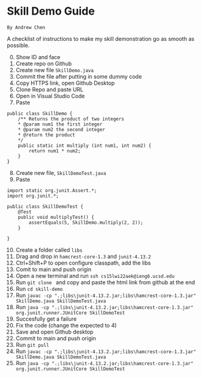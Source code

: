 # Skill Demo Guide
`By Andrew Chen`

A checklist of instructions to make my skill demonstration go as smooth as possible.

0. Show ID and face
1. Create repo on Github
2. Create new file `SkillDemo.java`
3. Commit the file after putting in some dummy code
4. Copy HTTPS link, open Github Desktop
5. Clone Repo and paste URL
6. Open in Visual Studio Code
7. Paste
```
public class SkillDemo {
	/** Returns the product of two integers
	* @param num1 the first integer
	* @param num2 the second integer
	* @return the product
	*/
	public static int multiply (int num1, int num2) {
		return num1 * num2;
	}
}
```
8. Create new file, `SkillDemoTest.java`
9. Paste
```
import static org.junit.Assert.*;
import org.junit.*;

public class SkillDemoTest {
	@Test
	public void multiplyTest() {
		assertEquals(5, SkillDemo.multiply(2, 2));
	}

}
```
10. Create a folder called `libs`
11. Drag and drop in `hamcrest-core-1.3` and `junit-4.13.2`
12. Ctrl+Shift+P to open configure classpath, add the libs
13. Comit to main and push origin
14. Open a new terminal and run `ssh cs15lwi22aek@ieng6.ucsd.edu`
15. Run `git clone ` and copy and paste the html link from github at the end
16. Run `cd skill-demo`
17. Run `javac -cp ".;libs\junit-4.13.2.jar;libs\hamcrest-core-1.3.jar" SkillDemo.java SkillDemoTest.java`
18. Run `java -cp ".;libs\junit-4.13.2.jar;libs\hamcrest-core-1.3.jar" org.junit.runner.JUnitCore SkillDemoTest`
19. Succesfully get a failure
20. Fix the code (change the expected to 4)
21. Save and open Github desktop
22. Commit to main and push origin
23. Run `git pull`
24. Run `javac -cp ".;libs\junit-4.13.2.jar;libs\hamcrest-core-1.3.jar" SkillDemo.java SkillDemoTest.java`
25. Run `java -cp ".;libs\junit-4.13.2.jar;libs\hamcrest-core-1.3.jar" org.junit.runner.JUnitCore SkillDemoTest`